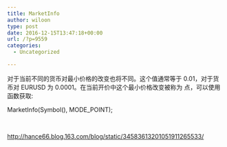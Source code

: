 ```yaml
---
title: MarketInfo
author: wiloon
type: post
date: 2016-12-15T13:47:18+00:00
url: /?p=9559
categories:
  - Uncategorized

---
```

<div align="left">
  对于当前不同的货币对最小价格的改变也将不同。这个值通常等于 0.01，对于货币对 EURUSD 为 0.0001。在当前开价中这个最小价格改变被称为 点，可以使用函数获取:
</div>

MarketInfo(Symbol(), MODE_POINT);

&nbsp;

http://hance66.blog.163.com/blog/static/34583613201051911265533/